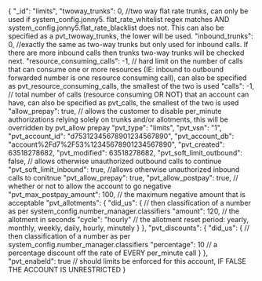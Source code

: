 #




{
   "_id": "limits",
   "twoway_trunks": 0, //two way flat rate trunks, can only be used if system_config.jonny5. flat_rate_whitelist regex matches AND system_config.jonny5.flat_rate_blacklist does not. This can also be specified as a pvt_twoway_trunks, the lower will be used.
   "inbound_trunks": 0, //exactly the same as two-way trunks but only used for inbound calls. If there are more inbound calls then trunks two-way trunks will be checked next.
   "resource_consuming_calls": -1, // hard limit on the number of calls that can consume one or more resources (IE: inbound to outbound forwarded number is one resource consuming call), can also be specified as pvt_resource_consuming_calls, the smallest of the two is used
   "calls": -1, // total number of calls (resource consuming OR NOT) that an account can have, can also be specified as pvt_calls, the smallest of the two is used
   "allow_prepay": true, // allows the customer to disable per_minute authorizations relying solely on trunks and/or allotments, this will be overridden by pvt_allow prepay
   "pvt_type": "limits",
   "pvt_vsn": "1",
   "pvt_account_id": "d75312345678901234567890",
   "pvt_account_db": "account%2Fd7%2F53%12345678901234567890",
   "pvt_created": 63518278682,
   "pvt_modified": 63518278682,
   "pvt_soft_limit_outbound": false, // allows otherwise unauthorized outbound calls to continue
   "pvt_soft_limit_inbound": true, //allows otherwise unauthorized inbound calls to conitnue
   "pvt_allow_prepay": true,
   "pvt_allow_postpay": true, // whether or not to allow the account to go negative
   "pvt_max_postpay_amount": 100, // the maximum negative amount that is acceptable
   "pvt_allotments": {
   "did_us": { // then classification of a number as per system_config.number_manager.classifiers
      "amount": 120, // the allotment in seconds
      "cycle": "hourly" // the allotment reset period: yearly, monthly, weekly, daily, hourly, minutely
      }
   },
   "pvt_discounts": {
      "did_us": { // then classification of a number as per system_config.number_manager.classifiers
      "percentage": 10 // a percentage discount off the rate of EVERY per_minute call
      }
   },
   "pvt_enabeld": true // should limits be enforced for this account, IF FALSE THE ACCOUNT IS UNRESTRICTED
}

